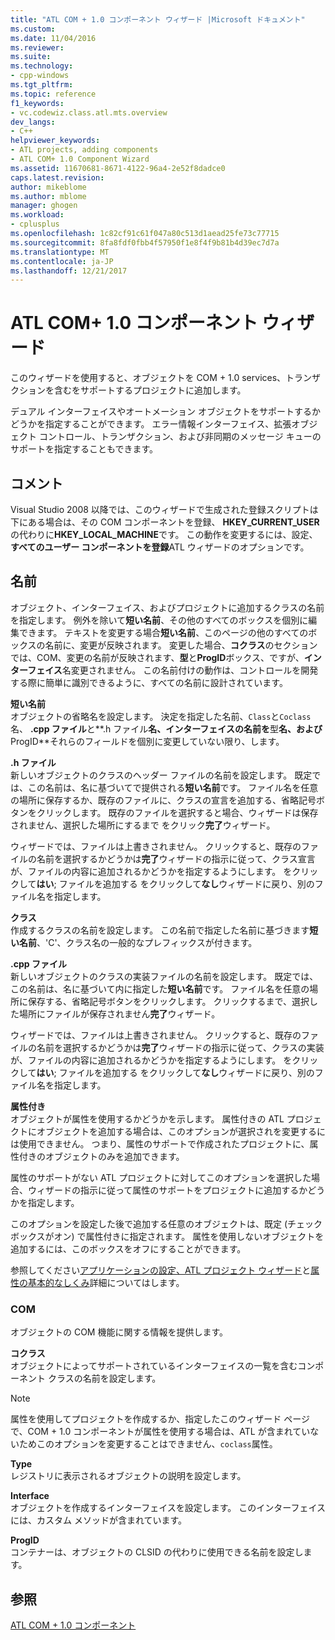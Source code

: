 ```yaml
---
title: "ATL COM + 1.0 コンポーネント ウィザード |Microsoft ドキュメント"
ms.custom: 
ms.date: 11/04/2016
ms.reviewer: 
ms.suite: 
ms.technology:
- cpp-windows
ms.tgt_pltfrm: 
ms.topic: reference
f1_keywords:
- vc.codewiz.class.atl.mts.overview
dev_langs:
- C++
helpviewer_keywords:
- ATL projects, adding components
- ATL COM+ 1.0 Component Wizard
ms.assetid: 11670681-8671-4122-96a4-2e52f8dadce0
caps.latest.revision: 
author: mikeblome
ms.author: mblome
manager: ghogen
ms.workload:
- cplusplus
ms.openlocfilehash: 1c82cf91c61f047a80c513d1aead25fe73c77715
ms.sourcegitcommit: 8fa8fdf0fbb4f57950f1e8f4f9b81b4d39ec7d7a
ms.translationtype: MT
ms.contentlocale: ja-JP
ms.lasthandoff: 12/21/2017
---
```

# <a name="atl-com-10-component-wizard"></a>ATL COM+ 1.0 コンポーネント ウィザード
このウィザードを使用すると、オブジェクトを COM + 1.0 services、トランザクションを含むをサポートするプロジェクトに追加します。  
  
 デュアル インターフェイスやオートメーション オブジェクトをサポートするかどうかを指定することができます。 エラー情報インターフェイス、拡張オブジェクト コントロール、トランザクション、および非同期のメッセージ キューのサポートを指定することもできます。  
  
## <a name="remarks"></a>コメント  
 Visual Studio 2008 以降では、このウィザードで生成された登録スクリプトは下にある場合は、その COM コンポーネントを登録、 **HKEY_CURRENT_USER**の代わりに**HKEY_LOCAL_MACHINE**です。 この動作を変更するには、設定、**すべてのユーザー コンポーネントを登録**ATL ウィザードのオプションです。  
  
## <a name="names"></a>名前  
 オブジェクト、インターフェイス、およびプロジェクトに追加するクラスの名前を指定します。 例外を除いて**短い名前**、その他のすべてのボックスを個別に編集できます。 テキストを変更する場合**短い名前**、このページの他のすべてのボックスの名前に、変更が反映されます。 変更した場合、**コクラス**のセクションでは、COM、変更の名前が反映されます、**型**と**ProgID**ボックス、ですが、**インターフェイス**名変更されません。 この名前付けの動作は、コントロールを開発する際に簡単に識別できるように、すべての名前に設計されています。  
  
 **短い名前**  
 オブジェクトの省略名を設定します。 決定を指定した名前、`Class`と`Coclass`名、 **.cpp ファイル**と**.h ファイル**名、**インターフェイス**の名前を**型**名、および**ProgID**それらのフィールドを個別に変更していない限り、します。  
  
 **.h ファイル**  
 新しいオブジェクトのクラスのヘッダー ファイルの名前を設定します。 既定では、この名前は、名に基づいてで提供される**短い名前**です。 ファイル名を任意の場所に保存するか、既存のファイルに、クラスの宣言を追加する、省略記号ボタンをクリックします。 既存のファイルを選択すると場合、ウィザードは保存されません、選択した場所にするまで をクリック**完了**ウィザード。  
  
 ウィザードでは、ファイルは上書きされません。 クリックすると、既存のファイルの名前を選択するかどうかは**完了**ウィザードの指示に従って、クラス宣言が、ファイルの内容に追加されるかどうかを指定するようにします。 をクリックして**はい**; ファイルを追加する をクリックして**なし**ウィザードに戻り、別のファイル名を指定します。  
  
 **クラス**  
 作成するクラスの名前を設定します。 この名前で指定した名前に基づきます**短い名前**、'C'、クラス名の一般的なプレフィックスが付きます。  
  
 **.cpp ファイル**  
 新しいオブジェクトのクラスの実装ファイルの名前を設定します。 既定では、この名前は、名に基づいて内に指定した**短い名前**です。 ファイル名を任意の場所に保存する、省略記号ボタンをクリックします。 クリックするまで、選択した場所にファイルが保存されません**完了**ウィザード。  
  
 ウィザードでは、ファイルは上書きされません。 クリックすると、既存のファイルの名前を選択するかどうかは**完了**ウィザードの指示に従って、クラスの実装が、ファイルの内容に追加されるかどうかを指定するようにします。 をクリックして**はい**; ファイルを追加する をクリックして**なし**ウィザードに戻り、別のファイル名を指定します。  
  
 **属性付き**  
 オブジェクトが属性を使用するかどうかを示します。 属性付きの ATL プロジェクトにオブジェクトを追加する場合は、このオプションが選択されを変更するには使用できません。 つまり、属性のサポートで作成されたプロジェクトに、属性付きのオブジェクトのみを追加できます。  
  
 属性のサポートがない ATL プロジェクトに対してこのオプションを選択した場合、ウィザードの指示に従って属性のサポートをプロジェクトに追加するかどうかを指定します。  
  
 このオプションを設定した後で追加する任意のオブジェクトは、既定 (チェック ボックスがオン) で属性付きに指定されます。 属性を使用しないオブジェクトを追加するには、このボックスをオフにすることができます。  
  
 参照してください[アプリケーションの設定、ATL プロジェクト ウィザード](../../atl/reference/application-settings-atl-project-wizard.md)と[属性の基本的なしくみ](../../windows/basic-mechanics-of-attributes.md)詳細についてはします。  
  
### <a name="com"></a>COM  
 オブジェクトの COM 機能に関する情報を提供します。  
  
 **コクラス**  
 オブジェクトによってサポートされているインターフェイスの一覧を含むコンポーネント クラスの名前を設定します。  
  
> [!NOTE]
>  属性を使用してプロジェクトを作成するか、指定したこのウィザード ページで、COM + 1.0 コンポーネントが属性を使用する場合は、ATL が含まれていないためこのオプションを変更することはできません、`coclass`属性。  
  
 **Type**  
 レジストリに表示されるオブジェクトの説明を設定します。  
  
 **Interface**  
 オブジェクトを作成するインターフェイスを設定します。 このインターフェイスには、カスタム メソッドが含まれています。  
  
 **ProgID**  
 コンテナーは、オブジェクトの CLSID の代わりに使用できる名前を設定します。  
  
## <a name="see-also"></a>参照  
 [ATL COM + 1.0 コンポーネント](../../atl/reference/adding-an-atl-com-plus-1-0-component.md)

